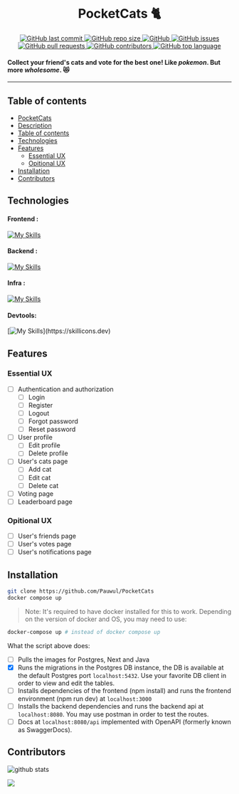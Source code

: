 <div align=center id=pocketcats>

# PocketCats :cat2:

</div>

<div align=center>
    <a href="https://img.shields.io/github/last-commit/Pauwul/PocketCats">
        <img src="https://img.shields.io/github/last-commit/Pauwul/PocketCats" alt="GitHub last commit">
    </a>
    <a href="https://img.shields.io/github/repo-size/Pauwul/PocketCats">
        <img src="https://img.shields.io/github/repo-size/Pauwul/PocketCats" alt="GitHub repo size">
    </a>
    <a href="https://img.shields.io/github/license/Pauwul/PocketCats">
        <img src="https://img.shields.io/github/license/Pauwul/PocketCats" alt="GitHub">
    </a>
    <a href="https://img.shields.io/github/issues/Pauwul/PocketCats">
        <img src="https://img.shields.io/github/issues/Pauwul/PocketCats" alt="GitHub issues">
    </a>
    <a href="https://img.shields.io/github/issues-pr/Pauwul/PocketCats">
        <img src="https://img.shields.io/github/issues-pr/Pauwul/PocketCats" alt="GitHub pull requests">
    </a>
    <a href="https://img.shields.io/github/contributors/Pauwul/PocketCats">
        <img src="https://img.shields.io/github/contributors/Pauwul/PocketCats" alt="GitHub contributors">
    </a>
    <a href="https://img.shields.io/github/languages/top/Pauwul/PocketCats">
        <img src="https://img.shields.io/github/languages/top/Pauwul/PocketCats" alt="GitHub top language">
    </a>

</div>

<div  style="display:none" id=description>
description
</div>

#### Collect your friend's cats and vote for the best one! Like _pokemon_. But more _wholesome_. :heart_eyes_cat:

---

</div>

## Table of contents

- [PocketCats](#pocketcats)
- [Description](#description)
- [Table of contents](#table-of-contents)
- [Technologies](#technologies)
- [Features](#features)
  - [Essential UX](#essential-ux)
  - [Opitional UX](#opitional-ux)
- [Installation](#installation)
- [Contributors](#contributors)

## Technologies

#### Frontend :

[![My Skills](https://skillicons.dev/icons?i=nodejs,nextjs,tailwind,figma,ts,electron,&theme=light)](https://skillicons.dev)

#### Backend :

[![My Skills](https://skillicons.dev/icons?i=spring,java,maven,hibernate,express,postgres)](https://skillicons.dev)

#### Infra :

[![My Skills](https://skillicons.dev/icons?i=docker,github,vercel,githubactions,gulp,git)](https://skillicons.dev)

#### Devtools:

[![My Skills](https://skillicons.dev/icons?i=eclipse,idea,vscode,postman,)](https://skillicons.dev)

## Features

### Essential UX

- [ ] Authentication and authorization
  - [ ] Login
  - [ ] Register
  - [ ] Logout
  - [ ] Forgot password
  - [ ] Reset password
- [ ] User profile
  - [ ] Edit profile
  - [ ] Delete profile
- [ ] User's cats page
  - [ ] Add cat
  - [ ] Edit cat
  - [ ] Delete cat
- [ ] Voting page
- [ ] Leaderboard page

### Opitional UX

- [ ] User's friends page
- [ ] User's votes page
- [ ] User's notifications page

## Installation

```bash
git clone https://github.com/Pauwul/PocketCats
docker compose up
```

> Note:
> It's required to have docker installed for this to work.
> Depending on the version of docker and OS, you may need to use:

```bash
docker-compose up # instead of docker compose up
```

What the script above does:

- [ ] Pulls the images for Postgres, Next and Java
- [x] Runs the migrations in the Postgres DB instance, the DB is available at the default Postgres port `localhost:5432`. Use your favorite DB client in order to view and edit the tables.
- [ ] Installs dependencies of the frontend (npm install) and runs the frontend environment (npm run dev) at `localhost:3000`
- [ ] Installs the backend dependencies and runs the backend api at `localhost:8080`. You may use postman in order to test the routes.
- [ ] Docs at `localhost:8080/api` implemented with OpenAPI (formerly known as SwaggerDocs).

## Contributors

![github stats](https://github-readme-stats.vercel.app/api?username=sarah-hart-landolt&show_icons=true&theme=radical)

<a href="https://github.com/Pauwul/PocketCats/graphs/contributors">
  <img src="https://contrib.rocks/image?repo=Pauwul/PocketCats"/>
</a>
